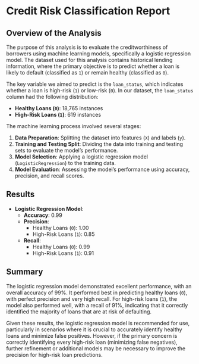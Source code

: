# Credit Risk Classification Report

## Overview of the Analysis

The purpose of this analysis is to evaluate the creditworthiness of borrowers using machine learning models, specifically a logistic regression model. The dataset used for this analysis contains historical lending information, where the primary objective is to predict whether a loan is likely to default (classified as `1`) or remain healthy (classified as `0`).

The key variable we aimed to predict is the `loan_status`, which indicates whether a loan is high-risk (`1`) or low-risk (`0`). In our dataset, the `loan_status` column had the following distribution:
- **Healthy Loans (`0`)**: 18,765 instances
- **High-Risk Loans (`1`)**: 619 instances

The machine learning process involved several stages:
1. **Data Preparation**: Splitting the dataset into features (`X`) and labels (`y`).
2. **Training and Testing Split**: Dividing the data into training and testing sets to evaluate the model’s performance.
3. **Model Selection**: Applying a logistic regression model (`LogisticRegression`) to the training data.
4. **Model Evaluation**: Assessing the model’s performance using accuracy, precision, and recall scores.

## Results

- **Logistic Regression Model**:
    - **Accuracy**: 0.99
    - **Precision**:
        - Healthy Loans (`0`): 1.00
        - High-Risk Loans (`1`): 0.85
    - **Recall**:
        - Healthy Loans (`0`): 0.99
        - High-Risk Loans (`1`): 0.91

## Summary

The logistic regression model demonstrated excellent performance, with an overall accuracy of 99%. It performed best in predicting healthy loans (`0`), with perfect precision and very high recall. For high-risk loans (`1`), the model also performed well, with a recall of 91%, indicating that it correctly identified the majority of loans that are at risk of defaulting.

Given these results, the logistic regression model is recommended for use, particularly in scenarios where it is crucial to accurately identify healthy loans and minimize false positives. However, if the primary concern is correctly identifying every high-risk loan (minimizing false negatives), further refinement or additional models may be necessary to improve the precision for high-risk loan predictions.

